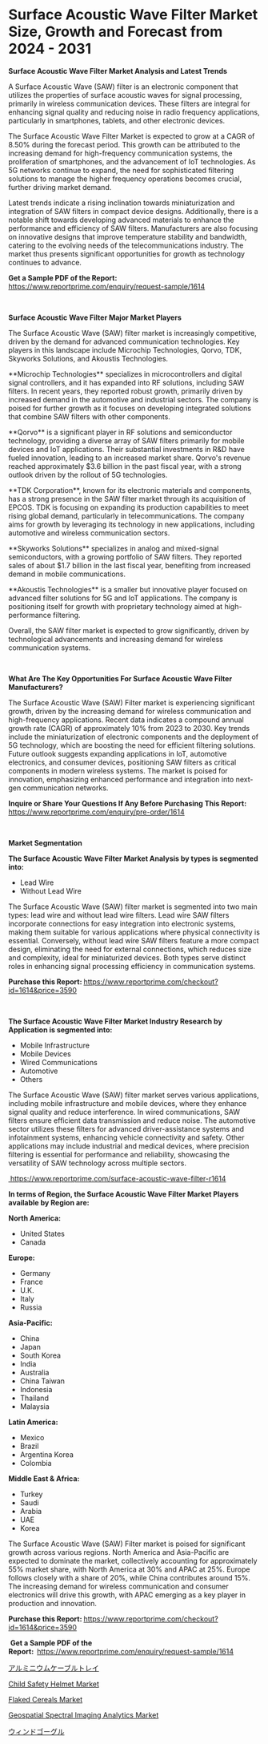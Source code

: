 <p><h1>Surface Acoustic Wave Filter Market Size, Growth and Forecast from 2024 - 2031</h1></p><p><strong>Surface Acoustic Wave Filter Market Analysis and Latest Trends</strong></p>
<p><p>A Surface Acoustic Wave (SAW) filter is an electronic component that utilizes the properties of surface acoustic waves for signal processing, primarily in wireless communication devices. These filters are integral for enhancing signal quality and reducing noise in radio frequency applications, particularly in smartphones, tablets, and other electronic devices.</p><p>The Surface Acoustic Wave Filter Market is expected to grow at a CAGR of 8.50% during the forecast period. This growth can be attributed to the increasing demand for high-frequency communication systems, the proliferation of smartphones, and the advancement of IoT technologies. As 5G networks continue to expand, the need for sophisticated filtering solutions to manage the higher frequency operations becomes crucial, further driving market demand.</p><p>Latest trends indicate a rising inclination towards miniaturization and integration of SAW filters in compact device designs. Additionally, there is a notable shift towards developing advanced materials to enhance the performance and efficiency of SAW filters. Manufacturers are also focusing on innovative designs that improve temperature stability and bandwidth, catering to the evolving needs of the telecommunications industry. The market thus presents significant opportunities for growth as technology continues to advance.</p></p>
<p><strong>Get a Sample PDF of the Report:&nbsp;</strong> <a href="https://www.reportprime.com/enquiry/request-sample/1614">https://www.reportprime.com/enquiry/request-sample/1614</a></p>
<p>&nbsp;</p>
<p><strong>Surface Acoustic Wave Filter Major Market Players</strong></p>
<p><p>The Surface Acoustic Wave (SAW) filter market is increasingly competitive, driven by the demand for advanced communication technologies. Key players in this landscape include Microchip Technologies, Qorvo, TDK, Skyworks Solutions, and Akoustis Technologies.</p><p>**Microchip Technologies** specializes in microcontrollers and digital signal controllers, and it has expanded into RF solutions, including SAW filters. In recent years, they reported robust growth, primarily driven by increased demand in the automotive and industrial sectors. The company is poised for further growth as it focuses on developing integrated solutions that combine SAW filters with other components.</p><p>**Qorvo** is a significant player in RF solutions and semiconductor technology, providing a diverse array of SAW filters primarily for mobile devices and IoT applications. Their substantial investments in R&D have fueled innovation, leading to an increased market share. Qorvo's revenue reached approximately $3.6 billion in the past fiscal year, with a strong outlook driven by the rollout of 5G technologies.</p><p>**TDK Corporation**, known for its electronic materials and components, has a strong presence in the SAW filter market through its acquisition of EPCOS. TDK is focusing on expanding its production capabilities to meet rising global demand, particularly in telecommunications. The company aims for growth by leveraging its technology in new applications, including automotive and wireless communication sectors.</p><p>**Skyworks Solutions** specializes in analog and mixed-signal semiconductors, with a growing portfolio of SAW filters. They reported sales of about $1.7 billion in the last fiscal year, benefiting from increased demand in mobile communications.</p><p>**Akoustis Technologies** is a smaller but innovative player focused on advanced filter solutions for 5G and IoT applications. The company is positioning itself for growth with proprietary technology aimed at high-performance filtering. </p><p>Overall, the SAW filter market is expected to grow significantly, driven by technological advancements and increasing demand for wireless communication systems.</p></p>
<p>&nbsp;</p>
<p><strong>What Are The Key Opportunities For Surface Acoustic Wave Filter Manufacturers?</strong></p>
<p><p>The Surface Acoustic Wave (SAW) Filter market is experiencing significant growth, driven by the increasing demand for wireless communication and high-frequency applications. Recent data indicates a compound annual growth rate (CAGR) of approximately 10% from 2023 to 2030. Key trends include the miniaturization of electronic components and the deployment of 5G technology, which are boosting the need for efficient filtering solutions. Future outlook suggests expanding applications in IoT, automotive electronics, and consumer devices, positioning SAW filters as critical components in modern wireless systems. The market is poised for innovation, emphasizing enhanced performance and integration into next-gen communication networks.</p></p>
<p><strong>Inquire or Share Your Questions If Any Before Purchasing This Report:</strong> <a href="https://www.reportprime.com/enquiry/pre-order/1614">https://www.reportprime.com/enquiry/pre-order/1614</a></p>
<p>&nbsp;</p>
<p><strong>Market Segmentation</strong></p>
<p><strong>The Surface Acoustic Wave Filter Market Analysis by types is segmented into:</strong></p>
<p><ul><li>Lead Wire</li><li>Without Lead Wire</li></ul></p>
<p><p>The Surface Acoustic Wave (SAW) filter market is segmented into two main types: lead wire and without lead wire filters. Lead wire SAW filters incorporate connections for easy integration into electronic systems, making them suitable for various applications where physical connectivity is essential. Conversely, without lead wire SAW filters feature a more compact design, eliminating the need for external connections, which reduces size and complexity, ideal for miniaturized devices. Both types serve distinct roles in enhancing signal processing efficiency in communication systems.</p></p>
<p><strong>Purchase this Report:&nbsp;</strong><a href="https://www.reportprime.com/checkout?id=1614&price=3590">https://www.reportprime.com/checkout?id=1614&price=3590</a></p>
<p>&nbsp;</p>
<p><strong>The Surface Acoustic Wave Filter Market Industry Research by Application is segmented into:</strong></p>
<p><ul><li>Mobile Infrastructure</li><li>Mobile Devices</li><li>Wired Communications</li><li>Automotive</li><li>Others</li></ul></p>
<p><p>The Surface Acoustic Wave (SAW) filter market serves various applications, including mobile infrastructure and mobile devices, where they enhance signal quality and reduce interference. In wired communications, SAW filters ensure efficient data transmission and reduce noise. The automotive sector utilizes these filters for advanced driver-assistance systems and infotainment systems, enhancing vehicle connectivity and safety. Other applications may include industrial and medical devices, where precision filtering is essential for performance and reliability, showcasing the versatility of SAW technology across multiple sectors.</p></p>
<p><a href="https://www.reportprime.com/surface-acoustic-wave-filter-r1614">&nbsp;https://www.reportprime.com/surface-acoustic-wave-filter-r1614</a></p>
<p><strong>In terms of Region, the Surface Acoustic Wave Filter Market Players available by Region are:</strong></p>
<p>
    <p> <strong> North America: </strong>
        <ul>
            <li>United States</li>
            <li>Canada</li>
        </ul>
        </p> 
    <p> <strong> Europe: </strong>
        <ul>
            <li>Germany</li>
            <li>France</li>
            <li>U.K.</li>
            <li>Italy</li>
            <li>Russia</li>
        </ul>
        </p> 
    <p> <strong> Asia-Pacific: </strong>
        <ul>
            <li>China</li>
            <li>Japan</li>
            <li>South Korea</li>
            <li>India</li>
            <li>Australia</li>
            <li>China Taiwan</li>
            <li>Indonesia</li>
            <li>Thailand</li>
            <li>Malaysia</li>
        </ul>
        </p> 
    <p> <strong> Latin America: </strong>
        <ul>
            <li>Mexico</li>
            <li>Brazil</li>
            <li>Argentina Korea</li>
            <li>Colombia</li>
        </ul>
        </p> 
    <p> <strong> Middle East & Africa: </strong>
        <ul>
            <li>Turkey</li>
            <li>Saudi</li>
            <li>Arabia</li>
            <li>UAE</li>
            <li>Korea</li>
        </ul>
    </p>
    </p>
<p><p>The Surface Acoustic Wave (SAW) Filter market is poised for significant growth across various regions. North America and Asia-Pacific are expected to dominate the market, collectively accounting for approximately 55% market share, with North America at 30% and APAC at 25%. Europe follows closely with a share of 20%, while China contributes around 15%. The increasing demand for wireless communication and consumer electronics will drive this growth, with APAC emerging as a key player in production and innovation.</p></p>
<p><strong>Purchase this Report: </strong><a href="https://www.reportprime.com/checkout?id=1614&price=3590">https://www.reportprime.com/checkout?id=1614&price=3590</a></p>
<p>&nbsp;<strong>Get a Sample PDF of the Report:&nbsp;&nbsp;</strong><a href="https://www.reportprime.com/enquiry/request-sample/1614">https://www.reportprime.com/enquiry/request-sample/1614</a></p>
<p><strong></strong></p>
<p><p><a href="https://medium.com/@evekerluke2023/%E3%82%B0%E3%83%AD%E3%83%BC%E3%83%90%E3%83%AB%E3%82%A2%E3%83%AB%E3%83%9F%E3%82%B1%E3%83%BC%E3%83%96%E3%83%AB%E3%83%88%E3%83%AC%E3%82%A4%E5%B8%82%E5%A0%B4%E3%81%AE%E3%83%88%E3%83%AC%E3%83%B3%E3%83%89%E3%81%A8%E9%9D%A9%E6%96%B0-%E5%85%88%E3%82%92%E8%A6%8B%E6%8D%AE%E3%81%88%E3%81%9F%E5%88%86%E6%9E%90-2024%E5%B9%B4-2031%E5%B9%B4-6c197ce30c02">アルミニウムケーブルトレイ</a></p><p><a href="https://medium.com/@eltaroberts99/child-safety-helmet-market-growth-outlook-from-2024-to-2031-and-it-is-projecting-at-14-3-d21a835ad156">Child Safety Helmet Market</a></p><p><a href="https://www.linkedin.com/pulse/flaked-cereals-market-size-growing-cagr-51-report-covers-analysis-dnuif?trackingId=%2FdxPZQoSRL24LgPJRQ2sfw%3D%3D">Flaked Cereals Market</a></p><p><a href="https://medium.com/@carolyn.ogden667345/geospatial-spectral-imaging-analytics-market-outlook-complete-industry-analysis-2024-to-2031-799731bf3aa0">Geospatial Spectral Imaging Analytics Market</a></p><p><a href="https://medium.com/@hornbakerbarbara/2024%E5%B9%B4%E3%81%8B%E3%82%892031%E5%B9%B4%E3%81%BE%E3%81%A7%E3%81%AE%E9%A2%A8%E9%98%B2%E3%83%A1%E3%82%AC%E3%83%8D%E5%B8%82%E5%A0%B4%E3%81%AE%E5%B1%95%E6%9C%9B%E3%81%A8%E4%BA%88%E6%B8%AC-5a5483b7b676">ウィンドゴーグル</a></p></p>